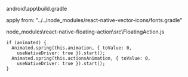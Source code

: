 android\app\build.gradle

apply from: "../../node_modules/react-native-vector-icons/fonts.gradle"




node_modules\react-native-floating-action\src\FloatingAction.js

    if (animated) {
      Animated.spring(this.animation, { toValue: 0,
        useNativeDriver: true }).start();
      Animated.spring(this.actionsAnimation, { toValue: 0,
        useNativeDriver: true }).start();
    }